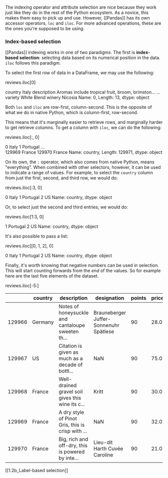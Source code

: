 The indexing operator and attribute selection are nice because they work just like they do in the rest of the Python ecosystem. As a novice, this makes them easy to pick up and use. However, [[Pandas]] has its own accessor operators, `loc` and `iloc`. For more advanced operations, these are the ones you're supposed to be using.

### Index-based selection[](https://www.kaggle.com/code/residentmario/indexing-selecting-assigning#Index-based-selection)

[[Pandas]] indexing works in one of two paradigms. The first is **index-based selection**: selecting data based on its numerical position in the data. `iloc` follows this paradigm.

To select the first row of data in a DataFrame, we may use the following:

reviews.iloc[0]

country                                                    Italy
description    Aromas include tropical fruit, broom, brimston...
                                     ...                        
variety                                              White Blend
winery                                                   Nicosia
Name: 0, Length: 13, dtype: object

Both `loc` and `iloc` are row-first, column-second. This is the opposite of what we do in native Python, which is column-first, row-second.

This means that it's marginally easier to retrieve rows, and marginally harder to get retrieve columns. To get a column with `iloc`, we can do the following:

reviews.iloc[:, 0]

0            Italy
1         Portugal
            ...   
129969      France
129970      France
Name: country, Length: 129971, dtype: object

On its own, the `:` operator, which also comes from native Python, means "everything". When combined with other selectors, however, it can be used to indicate a range of values. For example, to select the `country` column from just the first, second, and third row, we would do:

reviews.iloc[:3, 0]

0       Italy
1    Portugal
2          US
Name: country, dtype: object

Or, to select just the second and third entries, we would do:

reviews.iloc[1:3, 0]

1    Portugal
2          US
Name: country, dtype: object

It's also possible to pass a list:

reviews.iloc[[0, 1, 2], 0]

0       Italy
1    Portugal
2          US
Name: country, dtype: object

Finally, it's worth knowing that negative numbers can be used in selection. This will start counting forwards from the _end_ of the values. So for example here are the last five elements of the dataset.

reviews.iloc[-5:]

||country|description|designation|points|price|province|region_1|region_2|taster_name|taster_twitter_handle|title|variety|winery|
|---|---|---|---|---|---|---|---|---|---|---|---|---|---|
|129966|Germany|Notes of honeysuckle and cantaloupe sweeten th...|Brauneberger Juffer-Sonnenuhr Spätlese|90|28.0|Mosel|NaN|NaN|Anna Lee C. Iijima|NaN|Dr. H. Thanisch (Erben Müller-Burggraef) 2013 ...|Riesling|Dr. H. Thanisch (Erben Müller-Burggraef)|
|129967|US|Citation is given as much as a decade of bottl...|NaN|90|75.0|Oregon|Oregon|Oregon Other|Paul Gregutt|@paulgwine|Citation 2004 Pinot Noir (Oregon)|Pinot Noir|Citation|
|129968|France|Well-drained gravel soil gives this wine its c...|Kritt|90|30.0|Alsace|Alsace|NaN|Roger Voss|@vossroger|Domaine Gresser 2013 Kritt Gewurztraminer (Als...|Gewürztraminer|Domaine Gresser|
|129969|France|A dry style of Pinot Gris, this is crisp with ...|NaN|90|32.0|Alsace|Alsace|NaN|Roger Voss|@vossroger|Domaine Marcel Deiss 2012 Pinot Gris (Alsace)|Pinot Gris|Domaine Marcel Deiss|
|129970|France|Big, rich and off-dry, this is powered by inte...|Lieu-dit Harth Cuvée Caroline|90|21.0|Alsace|Alsace|NaN|Roger Voss|@vossroger|Domaine Schoffit 2012 Lieu-dit Harth Cuvée Car...|Gewürztraminer|Domaine Schoffit|
[[1.2b_Label-based selection]]